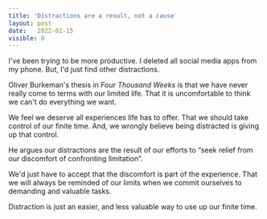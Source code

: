 ```yaml
---
title: 'Distractions are a result, not a cause'
layout: post
date:   2022-01-15
visible: 0
---
```


I've been trying to be more productive. I deleted all social media apps from my phone. But, I'd just find other distractions.

Oliver Burkeman's thesis in *Four Thousand Weeks* is that we have never really come to terms with our limited life. That it is uncomfortable to think we can't do everything we want.

We feel we deserve all experiences life has to offer. That we should take control of our finite time. And, we wrongly believe being distracted is giving up that control.

He argues our distractions are the result of our efforts to “seek relief from our discomfort of confronting limitation”.

We'd just have to accept that the discomfort is part of the experience. That we will always be reminded of our limits when we commit ourselves to demanding and valuable tasks.

Distraction is just an easier, and less valuable way to use up our finite time.